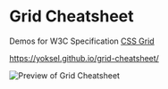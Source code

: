 # Grid Cheatsheet

Demos for W3C Specification [CSS Grid](https://www.w3.org/TR/css-grid-1)

https://yoksel.github.io/grid-cheatsheet/

<img src="https://github.com/yoksel/grid-cheatsheet/blob/master/assets/screenshot.png"
alt="Preview of Grid Cheatsheet"/>
